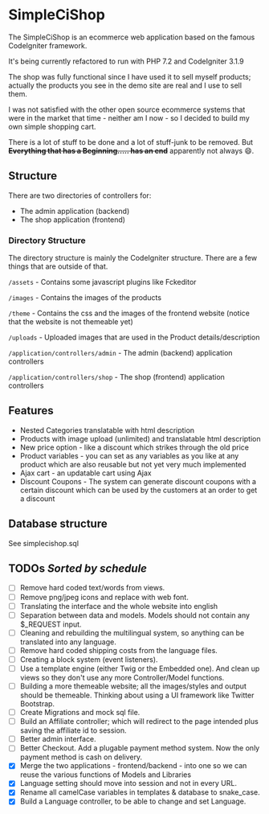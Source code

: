 SimpleCiShop
============

The SimpleCiShop is an ecommerce web application based on the famous CodeIgniter framework.

It's being currently refactored to run with PHP 7.2 and CodeIgniter 3.1.9

The shop was fully functional since I have used it to sell myself products; actually the products you see in the demo site are real and I use to sell them.

I was not satisfied with the other open source ecommerce systems that were in the market that time - neither am I now - so I decided to build my own simple shopping cart.

There is a lot of stuff to be done and a lot of stuff-junk to be removed. But ~~__Everything that has a Beginning..... has an end__~~ apparently not always :smile:.

Structure
---------

There are two directories of controllers for:

* The admin application (backend)
* The shop application (frontend)

### Directory Structure

The directory structure is mainly the CodeIgniter structure. There are a few things that are outside of that.

`/assets` - Contains some javascript plugins like Fckeditor

`/images` - Contains the images of the products

`/theme` - Contains the css and the images of the frontend website (notice that the website is not themeable yet)

`/uploads` - Uploaded images that are used in the Product details/description

`/application/controllers/admin` - The admin (backend) application controllers

`/application/controllers/shop` - The shop (frontend) application controllers

Features
--------

* Nested Categories translatable with html description
* Products with image upload (unlimited) and translatable html description
* New price option - like a discount which strikes through the old price
* Product variables - you can set as any variables as you like at any product which are also reusable but not yet very much implemented
* Ajax cart - an updatable cart using Ajax
* Discount Coupons - The system can generate discount coupons with a certain discount which can be used by the customers at an order to get a discount

Database structure
------------------

See simplecishop.sql

TODOs _Sorted by schedule_
-----

- [ ] Remove hard coded text/words from views.
- [ ] Remove png/jpeg icons and replace with web font.
- [ ] Translating the interface and the whole website into english
- [ ] Separation between data and models. Models should not contain any $_REQUEST input.
- [ ] Cleaning and rebuilding the multilingual system, so anything can be translated into any language.
- [ ] Remove hard coded shipping costs from the language files.
- [ ] Creating a block system (event listeners).
- [ ] Use a template engine (either Twig or the Embedded one). And clean up views so they don't use any more Controller/Model functions. 
- [ ] Building a more themeable website; all the images/styles and output should be themeable. Thinking about using a UI framework like Twitter Bootstrap.
- [ ] Create Migrations and mock sql file.
- [ ] Build an Affiliate controller; which will redirect to the page intended plus saving the affiliate id to session.
- [ ] Better admin interface.
- [ ] Better Checkout. Add a plugable payment method system. Now the only payment method is cash on delivery.
- [x] Merge the two applications - frontend/backend - into one so we can reuse the various functions of Models and Libraries
- [x] Language setting should move into session and not in every URL.
- [x] Rename all camelCase variables in templates & database to snake_case.
- [x] Build a Language controller, to be able to change and set Language.
